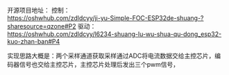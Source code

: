 开源项目地址：
    控制：  
    https://oshwhub.com/zdldcyy/ji-yu-Simple-FOC-ESP32de-shuang-?sharesource=qzone#P2
    驱动：  
    https://oshwhub.com/zdldcyy/l6234-shuang-lu-wu-shua-qu-dong_esp32-kuo-zhan-ban#P4

实现思路大概是：两个采样通道获取采样通过ADC将电流数据交给主控芯片，编码器信号也交给主控芯片，主控芯片处理后发出三个pwm信号，
